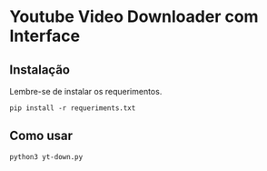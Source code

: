 # Youtube Video Downloader com Interface

## Instalação

Lembre-se de instalar os requerimentos.

```
pip install -r requeriments.txt
```

## Como usar <a name = "usage"></a>

```
python3 yt-down.py
```
